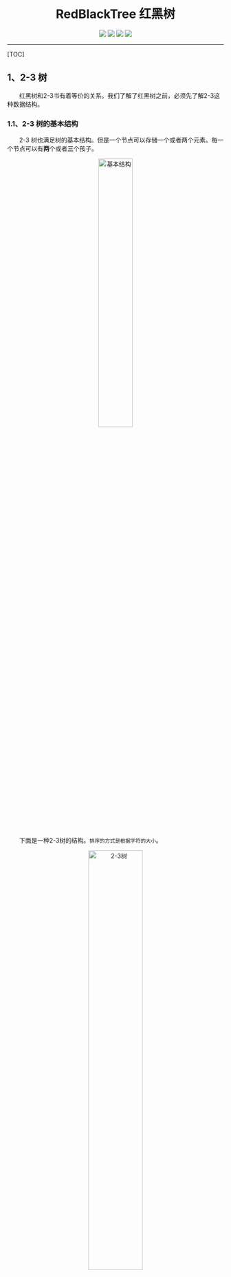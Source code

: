 <h1 align=center>RedBlackTree 红黑树</h1>
<div align="center">
<image src="https://markdown-liyang.oss-cn-beijing.aliyuncs.com/label/Github-LiYangSir-brightgreen.svg">
<image src="https://markdown-liyang.oss-cn-beijing.aliyuncs.com/label/quguai.cn-green.svg">
<image src="https://markdown-liyang.oss-cn-beijing.aliyuncs.com/label/Language-Java-orange.svg">
<image src="https://markdown-liyang.oss-cn-beijing.aliyuncs.com/label/Version-1.0-blue.svg">
</div>

-----

[TOC]

## 1、2-3 树

&emsp;&emsp;红黑树和2-3书有着等价的关系。我们了解了红黑树之前，必须先了解2-3这种数据结构。
### 1.1、2-3 树的基本结构

&emsp;&emsp;2-3 树也满足树的基本结构。但是一个节点可以存储一个或者两个元素。每一个节点可以有**两**个或者**三**个孩子。

<div align=center>
<img src=https://markdown-liyang.oss-cn-beijing.aliyuncs.com/%E6%95%B0%E6%8D%AE%E7%BB%93%E6%9E%84%E4%B8%8E%E7%AE%97%E6%B3%95/12-RedBlackTree/basic.png width=40% alt=基本结构>
</div>

&emsp;&emsp;下面是一种2-3树的结构。`排序的方式是根据字符的大小`。

<div align=center>
<img src=https://markdown-liyang.oss-cn-beijing.aliyuncs.com/%E6%95%B0%E6%8D%AE%E7%BB%93%E6%9E%84%E4%B8%8E%E7%AE%97%E6%B3%95/12-RedBlackTree/2-3Tree.png width=50% alt=2-3树>
</div>

&emsp;&emsp;我们可以根据上面的结构来验证2-3树是否满足树的基本结构。
`A->E->F->G->H->K->M->N->R->S->Z`
&emsp;&emsp;可以对树结构进行中序遍历来查看该结构是否具有顺序性。我们可以得出一个结论就是：
<div align=center>
<b>2-3树是一种绝对平衡的二叉树</b>
</div>

&emsp;&emsp;可以看得出来任意节点的孩子节点的高度是相同的。下面就开始介绍这种数据结构是如何维持平衡性的。

### 1.2、2-3树添加元素
&emsp;&emsp;通过介绍如何添加元素来介绍这种树结构是如何维持平衡性的。
下面以实例进行讲解，这个地方主要还是靠大家的看。
添加的顺序是：`S->E->A->R->C->H->X->M->P`

<div align=center>
<img src=https://markdown-liyang.oss-cn-beijing.aliyuncs.com/%E6%95%B0%E6%8D%AE%E7%BB%93%E6%9E%84%E4%B8%8E%E7%AE%97%E6%B3%95/12-RedBlackTree/add.png width= alt=增加元素>
</div>

最关键的还是在于变换的操作。
&emsp;&emsp;由于2-3树的节点最多只能存放2个元素，当有三个元素（四节点）的时候就需要进行变换。

<div align=center>
<img src=https://markdown-liyang.oss-cn-beijing.aliyuncs.com/%E6%95%B0%E6%8D%AE%E7%BB%93%E6%9E%84%E4%B8%8E%E7%AE%97%E6%B3%95/12-RedBlackTree/%E5%88%86%E8%A3%82.png width=40% alt=节点分裂>
</div>
&emsp;&emsp;对于这种分裂并不会破坏树结构的绝对平衡的性质，仍是一个绝对平衡的树结构。对于新提出来的元素需要和父亲节点进行融合。

<div align=center>
<img src=https://markdown-liyang.oss-cn-beijing.aliyuncs.com/%E6%95%B0%E6%8D%AE%E7%BB%93%E6%9E%84%E4%B8%8E%E7%AE%97%E6%B3%95/12-RedBlackTree/%E7%88%B6%E4%BA%B2%E8%9E%8D%E5%90%88.png width=50% alt=>
</div>


## 2、红黑树与2-3树的等价性

红黑树和2-3之间可以进行等价转换。

<div align=center>
<img src=https://markdown-liyang.oss-cn-beijing.aliyuncs.com/%E6%95%B0%E6%8D%AE%E7%BB%93%E6%9E%84%E4%B8%8E%E7%AE%97%E6%B3%95/12-RedBlackTree/%E8%BD%AC%E6%8D%A2.png width=60% alt=等价转换>
</div>

&emsp;&emsp;通过上面的等价转换可以看出来，定义红色节点都是向左倾斜。用过表示节点的颜色来识别该节点是否是红色节点。
&emsp;&emsp;对于我们上面的2-3树我们可以对其进行转换，如下图：
<div align=center>
<img src=https://markdown-liyang.oss-cn-beijing.aliyuncs.com/%E6%95%B0%E6%8D%AE%E7%BB%93%E6%9E%84%E4%B8%8E%E7%AE%97%E6%B3%95/12-RedBlackTree/%E5%8F%98%E6%8D%A2.png width=100% alt=红黑树和2-3树转换>
</div>

根据上面的图例，我们可以得出下面几点结论：
+ 每一个节点是要么是红色的，要么是黑色的
+ 每一个叶子节点（最后的空节点）均为黑色的
+ 根节点为黑色节点
+ 如果一个节点为红色的，那么他的孩子节点均为黑色的（否则触发变换）
+ 从任意一个节点到达叶子节点，经过的黑色节点数是相同的（绝对平衡性）

**解读性质：**
+ 对于性质一比较好理解，一个节点的颜色只有两种状态。
+ 对于性质二这里的叶子节点并不是指左右子树均为空的节点，这个性质应该叫做定义，红黑树中定义空节点的颜色就是黑色，这里和性质三相吻合
+ 对于性质三，和性质二是吻合的，对于一个空树，它也是一种红黑树，那么它既是叶子节点也是根节点，所以他的节点颜色也是黑色。
+ 对于性质四，可以从2-3树中得出结论，红色节点的产生于3节点，红色节点连接的子节点来自于下一个2节点或者3节点，对于2节点来说，它本身的颜色就是黑色的，对于3节点而言，拆分成红黑结构的时候，是黑色的节点连接父亲节点。所以可以得出性质四
+ 对于性质五，可以通过红黑树的绝对平衡性得出，因此也可以拓展出一个结论，红黑树是一种保持**黑平衡的**的二叉树

## 3、红黑树之增加元素

&emsp;&emsp;由于红黑树和2-3具有等价的关系，所以添加元素主要分为向2节点和三节点进行元素的添加，两者对应不同的情况。

### 3.1、向 2节点中添加元素

&emsp;&emsp;由于我们添加的节点都是红色的节点，并且红色节点一直保持左倾，对于下面这种情况，就需要进行一次旋转操作。如果添加元素本身就是再左边则无需变换。变换的操作就是和AVL树一样进行一次左旋转操作，并且将颜色进行互换。如果新加入的节点本身就在左变则不需要进行变换。对应的函数为 **leftRotate()**

<div align=center>
<img src=https://markdown-liyang.oss-cn-beijing.aliyuncs.com/%E6%95%B0%E6%8D%AE%E7%BB%93%E6%9E%84%E4%B8%8E%E7%AE%97%E6%B3%95/12-RedBlackTree/%E5%A2%9E%E5%8A%A0.png width=40% alt=增加元素>
</div>

### 3.2、向 3节点中添加元素
&emsp;&emsp;我们知道3节点添加位置主要包含三种，**左边、中间和右边**，下面逐一进行分析。
**对于添加至右边的情况：**
<div align=center>
<img src=https://markdown-liyang.oss-cn-beijing.aliyuncs.com/%E6%95%B0%E6%8D%AE%E7%BB%93%E6%9E%84%E4%B8%8E%E7%AE%97%E6%B3%95/12-RedBlackTree/3%E8%8A%82%E7%82%B9%E6%B7%BB%E5%8A%A0%E6%9C%80%E5%B7%A6%E8%BE%B9.png width=85% alt=添加至最右边>
</div>

&emsp;&emsp;对于这种情况，只需要将左右孩子节点的颜色全部变成黑色即可，我们在前面说过，新生成的父亲节点要去和上面的节点继续去融合，融合就意味着该节点的颜色为红色，也是一种类似的颜色互换的形式。对应的函数称之为颜色反转，对应的函数为**flipColor()**

<div align=center>
<img src=https://markdown-liyang.oss-cn-beijing.aliyuncs.com/%E6%95%B0%E6%8D%AE%E7%BB%93%E6%9E%84%E4%B8%8E%E7%AE%97%E6%B3%95/12-RedBlackTree/3%E8%8A%82%E7%82%B9%E5%8F%B3%E8%BE%B9%E5%8F%98%E6%8D%A2.png width=55% alt=节点变换>
</div>

**对于添加至左边的情况：**

<div align=center>
<img src=https://markdown-liyang.oss-cn-beijing.aliyuncs.com/%E6%95%B0%E6%8D%AE%E7%BB%93%E6%9E%84%E4%B8%8E%E7%AE%97%E6%B3%95/12-RedBlackTree/%E4%B8%89%E8%8A%82%E7%82%B9%E5%B7%A6%E5%8F%98%E6%B7%BB%E5%8A%A0.png width=75% alt=添加至最左边>
</div>
&emsp;&emsp;这种情况就是对应的右旋转过程，而且注意颜色的反转变换。右旋转过程和左旋转类似，颜色也是进行互换。最后在进行一次颜色反转操作。

<div align=center>
<img src=https://markdown-liyang.oss-cn-beijing.aliyuncs.com/%E6%95%B0%E6%8D%AE%E7%BB%93%E6%9E%84%E4%B8%8E%E7%AE%97%E6%B3%95/12-RedBlackTree/%E4%B8%89%E8%8A%82%E7%82%B9%E5%B7%A6%E8%BE%B9%E5%8F%98%E6%8D%A2.png width=80% alt=右旋转>
</div>

**对于添加至中间的情况：**
&emsp;&emsp;添加至中间的过程是一个组合的过程，可以先看成2节点的左旋转过程和3节点的右旋转过程。


<div align=center>
<img src=https://markdown-liyang.oss-cn-beijing.aliyuncs.com/%E6%95%B0%E6%8D%AE%E7%BB%93%E6%9E%84%E4%B8%8E%E7%AE%97%E6%B3%95/12-RedBlackTree/%E4%B8%89%E8%8A%82%E7%82%B9%E4%B8%AD%E9%97%B4%E7%9A%84%E6%83%85%E5%86%B5.png width=80% alt=左右旋转>
</div>

### 3.3、总结
&emsp;&emsp;具体的添加元素操作可以直接使用下面这张图，便于理解。

<div align=center>
<img src=https://markdown-liyang.oss-cn-beijing.aliyuncs.com/%E6%95%B0%E6%8D%AE%E7%BB%93%E6%9E%84%E4%B8%8E%E7%AE%97%E6%B3%95/12-RedBlackTree/%E7%AE%80%E6%98%93%E5%9B%BE.png width=80% alt=添加元素简易图>
</div>

<div align=center>
<img src= width= alt=>
</div>

## 4、红黑树的实现

### 4.1、内部类的实现
&emsp;&emsp;红黑树和二分搜索树的节点函数大致相同，只不过增加了对节点颜色的标识。
**节点内部类的实现：**
```java
private class Node{  //内部类
    public K key;
    public V value;
    public  Node left, right;
    public boolean color;

    public Node(K key, V value){  // 节点信息的初始化
        this.key = key;
        this.value = value;
        left = null;
        right = null;
        color = RED;   // 新建的节点永远是融合节点,红色节点
    }
}
```
### 4.2、基本结构以及函数实现

红黑树的基本架构程序实现：
```java
public class RBTree<K extends Comparable<K>, V extends Comparable<V>>{

    private static final boolean RED = true;
    private static final boolean BLACK = false;
    private class Node{  
        //内部类 省略
    }
    private Node root;
    private int size;

    public RBTree(){
        root = null;
        size = 0;
    }
}
```

&emsp;&emsp;对于红黑树这种结构，我们增加了对颜色的判断，所有我们引入isRed函数来判断这个节点是否是红色的。
**程序实现：**
```java
private boolean isRed(Node node) {
    if (node == null)
        return BLACK;
    return node.color;
}
```

&emsp;&emsp;基本辅助函数的实现，主要是对成员变量的一个get操作以及判断红黑树是否为空。
**程序实现：**
```java
public int getSize() {
    return size;
}

public boolean isEmpty() {
    return size == 0;
}
```

### 4.3、增加元素
&emsp;&emsp;我们根据上面的性质可以得到，根节点的颜色必须为黑色，所以添加完元素后的根节点我们需要手动指定为黑色，因为我们新增的节点永远是红色的，所以我们需要手动将root变为黑色，调用方式仍然是调用私有递归函数。
```java
public void add(K key, V value) {
    root = add(root, key, value);
    root.color = BLACK; //手动将根节点变为黑色
}
```
&emsp;&emsp;在2节点中添加元素，并且在节点右边添加元素会触发左旋转，进而保证红色节点的左倾性。
**左旋转程序实现：**
```java
private Node leftRotate(Node node) {
    Node x = node.right;
    // 左旋转
    node.right = x.left;
    x.left = node;
    //颜色互换
    x.color = node.color;
    node.color = RED;

    return x;
}
```
&emsp;&emsp;在3节点中添加元素涉及左中右三种情况，上面讲过，在右边添加元素触发颜色反装。
**颜色反转程序实现：**
```java
private void flipColors(Node node) {
    node.color = RED;
    node.left.color = BLACK;
    node.right.color = BLACK;
}
```
&emsp;&emsp;在向三节点中最左边添加元素，触发右旋转过程。右旋转过程中还要进行一次颜色反转。
**右旋转程序实现：**
```java
private Node rightRotate(Node node) {
    Node x = node.left;
    //右旋转
    node.left = x.right;
    x.right = node;
    //颜色互换
    x.color = node.color;
    node.color = RED;
    return x;
}
```
&emsp;&emsp;其他的添加元素的变换都是基于颜色变换，左右旋转组合而来的。

&emsp;&emsp;具体的调用方法和AVL树相同，在增加完元素的时候，对元素进行判断，是一个在回朔的过程中进行操作。
**增加函数的程序实现：**
```java
private Node add(Node node, K key, V value) {
    if (node == null){
        size++;
        return new Node(key, value);
    }
    //首先进行元素的添加
    if (key.compareTo(node.key) < 0)
        node.left = add(node.left, key, value);
    else if (key.compareTo(node.key) > 0)
        node.right = add(node.right, key, value);
    else
        node.key = key;

    //添加完成后，维护平衡性
    //左节点为黑，右节点为红
    if (isRed(node.right) && !isRed(node.left)) 
        node = leftRotate(node);
    //左节点为红，左节点的左节点也为红
    if (isRed(node.left) && isRed(node.left.left))
        node = rightRotate(node);
    //左右节点均为红
    if (isRed(node.left) && isRed(node.right))
        flipColors(node);

    return node;
}
```


## 5、时间复杂度分析

&emsp;&emsp;从严格意义上讲，红黑树并不是一种严格的平衡二叉树。在最差的情况下，红黑树的高度为2log(n)，这是因为在最差的情况下，每一个黑节点都有一个红色节点，但是由于时间复杂度不考虑红黑树的时间复杂度也是O(log(n))级别的。

**适应场景:**
&emsp;&emsp;红黑树适应于添加删除元素频繁的场景。而对于查询元素来说，红黑树并不是严格意义上的平衡树，在最坏的情况树的高度可以达到2log(n)，所以说不同的场景适应于不同的算法。但是综合性能来说的话，红黑树的性能任然高于一些其他的树结构。

## 最后

更多精彩内容，大家可以转到我的主页：[曲怪曲怪的主页](http://quguai.cn/)

或者关注我的微信公众号：**TeaUrn**

或者扫描下方二维码进行关注。里面有惊喜等你哦。

**源码地址**：可在公众号内回复 **数据结构与算法源码** 即可获得。

<img src="https://markdown-liyang.oss-cn-beijing.aliyuncs.com/%E5%85%AC%E4%BC%97%E5%8F%B7%E4%BA%8C%E7%BB%B4%E7%A0%81.jpg" width=30%>
  



